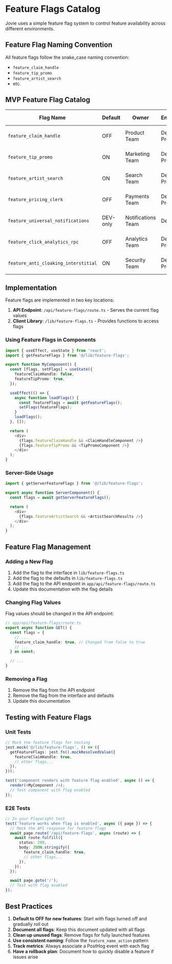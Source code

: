 # Feature Flags Catalog

Jovie uses a simple feature flag system to control feature availability across different environments.

## Feature Flag Naming Convention

All feature flags follow the snake_case naming convention:

- `feature_claim_handle`
- `feature_tip_promo`
- `feature_artist_search`
- etc.

## MVP Feature Flag Catalog

| Flag Name                            | Default  | Owner              | Environments       | Success Metric                             | Rollback Plan       |
| ------------------------------------ | -------- | ------------------ | ------------------ | ------------------------------------------ | ------------------- |
| `feature_claim_handle`               | OFF      | Product Team       | Dev, Preview, Prod | `profile_handle_claim` PostHog event       | Disable flag in API |
| `feature_tip_promo`                  | ON       | Marketing Team     | Dev, Preview, Prod | `tip_promo_click` PostHog event            | Disable flag in API |
| `feature_artist_search`              | ON       | Search Team        | Dev, Preview, Prod | `artist_search_result_click` PostHog event | Disable flag in API |
| `feature_pricing_clerk`              | OFF      | Payments Team      | Dev, Preview, Prod | `pricing_plan_select` PostHog event        | Disable flag in API |
| `feature_universal_notifications`    | DEV-only | Notifications Team | Dev                | `notification_view` PostHog event          | Disable flag in API |
| `feature_click_analytics_rpc`        | OFF      | Analytics Team     | Dev, Preview, Prod | `click_event_logged` PostHog event         | Disable flag in API |
| `feature_anti_cloaking_interstitial` | ON       | Security Team      | Dev, Preview, Prod | `interstitial_view` PostHog event          | Disable flag in API |

## Implementation

Feature flags are implemented in two key locations:

1. **API Endpoint**: `/api/feature-flags/route.ts` - Serves the current flag values
2. **Client Library**: `/lib/feature-flags.ts` - Provides functions to access flags

### Using Feature Flags in Components

```typescript
import { useEffect, useState } from 'react';
import { getFeatureFlags } from '@/lib/feature-flags';

export function MyComponent() {
  const [flags, setFlags] = useState({
    featureClaimHandle: false,
    featureTipPromo: true,
  });

  useEffect(() => {
    async function loadFlags() {
      const featureFlags = await getFeatureFlags();
      setFlags(featureFlags);
    }
    loadFlags();
  }, []);

  return (
    <div>
      {flags.featureClaimHandle && <ClaimHandleComponent />}
      {flags.featureTipPromo && <TipPromoComponent />}
    </div>
  );
}
```

### Server-Side Usage

```typescript
import { getServerFeatureFlags } from '@/lib/feature-flags';

export async function ServerComponent() {
  const flags = await getServerFeatureFlags();

  return (
    <div>
      {flags.featureArtistSearch && <ArtistSearchResults />}
    </div>
  );
}
```

## Feature Flag Management

### Adding a New Flag

1. Add the flag to the interface in `lib/feature-flags.ts`
2. Add the flag to the defaults in `lib/feature-flags.ts`
3. Add the flag to the API endpoint in `app/api/feature-flags/route.ts`
4. Update this documentation with the flag details

### Changing Flag Values

Flag values should be changed in the API endpoint:

```typescript
// app/api/feature-flags/route.ts
export async function GET() {
  const flags = {
    // ...
    feature_claim_handle: true, // Changed from false to true
    // ...
  } as const;

  // ...
}
```

### Removing a Flag

1. Remove the flag from the API endpoint
2. Remove the flag from the interface and defaults
3. Update this documentation

## Testing with Feature Flags

### Unit Tests

```typescript
// Mock the feature flags for testing
jest.mock('@/lib/feature-flags', () => ({
  getFeatureFlags: jest.fn().mockResolvedValue({
    featureClaimHandle: true,
    // other flags...
  }),
}));

test('component renders with feature flag enabled', async () => {
  render(<MyComponent />);
  // Test component with flag enabled
});
```

### E2E Tests

```typescript
// In your Playwright test
test('feature works when flag is enabled', async ({ page }) => {
  // Mock the API response for feature flags
  await page.route('/api/feature-flags', async (route) => {
    await route.fulfill({
      status: 200,
      body: JSON.stringify({
        feature_claim_handle: true,
        // other flags...
      }),
    });
  });

  await page.goto('/');
  // Test with flag enabled
});
```

## Best Practices

1. **Default to OFF for new features**: Start with flags turned off and gradually roll out
2. **Document all flags**: Keep this document updated with all flags
3. **Clean up unused flags**: Remove flags for fully launched features
4. **Use consistent naming**: Follow the `feature_name_action` pattern
5. **Track metrics**: Always associate a PostHog event with each flag
6. **Have a rollback plan**: Document how to quickly disable a feature if issues arise
